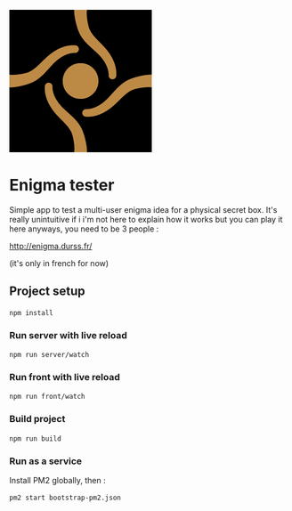 ![Icon](https://github.com/Durss/enigmatester/blob/master/public/favicon.png)
# Enigma tester
Simple app to test a multi-user enigma idea for a physical secret box.
It's really unintuitive if i i'm not here to explain how it works but you can play it here anyways, you need to be 3 people :

http://enigma.durss.fr/

(it's only in french for now)

## Project setup
```
npm install
```

### Run server with live reload
```
npm run server/watch
```

### Run front with live reload
```
npm run front/watch
```

### Build project
```
npm run build
```

### Run as a service
Install PM2 globally, then :
```
pm2 start bootstrap-pm2.json
```
